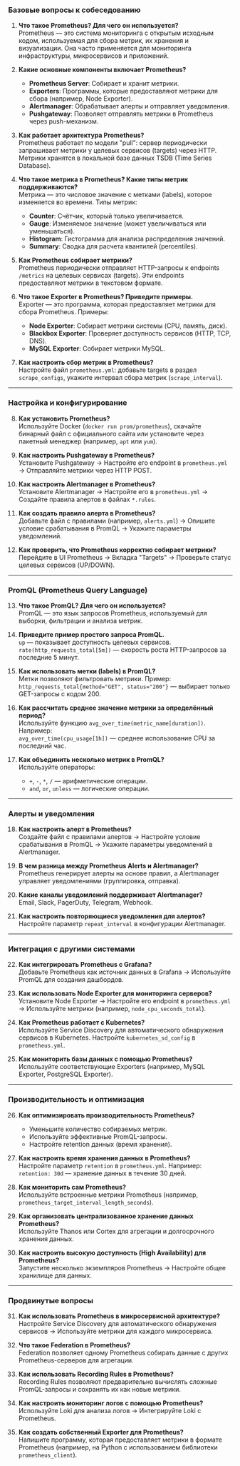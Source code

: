 ### **Базовые вопросы к собеседованию**

1. **Что такое Prometheus? Для чего он используется?**  
   Prometheus — это система мониторинга с открытым исходным кодом, используемая для сбора метрик, их хранения и визуализации. Она часто применяется для мониторинга инфраструктуры, микросервисов и приложений.

2. **Какие основные компоненты включает Prometheus?**  
   - **Prometheus Server**: Собирает и хранит метрики.  
   - **Exporters**: Программы, которые предоставляют метрики для сбора (например, Node Exporter).  
   - **Alertmanager**: Обрабатывает алерты и отправляет уведомления.  
   - **Pushgateway**: Позволяет отправлять метрики в Prometheus через push-механизм.

3. **Как работает архитектура Prometheus?**  
   Prometheus работает по модели "pull": сервер периодически запрашивает метрики у целевых сервисов (targets) через HTTP. Метрики хранятся в локальной базе данных TSDB (Time Series Database).

4. **Что такое метрика в Prometheus? Какие типы метрик поддерживаются?**  
   Метрика — это числовое значение с метками (labels), которое изменяется во времени. Типы метрик:  
   - **Counter**: Счётчик, который только увеличивается.  
   - **Gauge**: Изменяемое значение (может увеличиваться или уменьшаться).  
   - **Histogram**: Гистограмма для анализа распределения значений.  
   - **Summary**: Сводка для расчета квантилей (percentiles).

5. **Как Prometheus собирает метрики?**  
   Prometheus периодически отправляет HTTP-запросы к endpoints `/metrics` на целевых сервисах (targets). Эти endpoints предоставляют метрики в текстовом формате.

6. **Что такое Exporter в Prometheus? Приведите примеры.**  
   Exporter — это программа, которая предоставляет метрики для сбора Prometheus. Примеры:  
   - **Node Exporter**: Собирает метрики системы (CPU, память, диск).  
   - **Blackbox Exporter**: Проверяет доступность сервисов (HTTP, TCP, DNS).  
   - **MySQL Exporter**: Собирает метрики MySQL.

7. **Как настроить сбор метрик в Prometheus?**  
   Настройте файл `prometheus.yml`: добавьте targets в раздел `scrape_configs`, укажите интервал сбора метрик (`scrape_interval`).

---

### **Настройка и конфигурирование**

8. **Как установить Prometheus?**  
   Используйте Docker (`docker run prom/prometheus`), скачайте бинарный файл с официального сайта или установите через пакетный менеджер (например, `apt` или `yum`).

9. **Как настроить Pushgateway в Prometheus?**  
   Установите Pushgateway → Настройте его endpoint в `prometheus.yml` → Отправляйте метрики через HTTP POST.

10. **Как настроить Alertmanager в Prometheus?**  
    Установите Alertmanager → Настройте его в `prometheus.yml` → Создайте правила алертов в файлах `*.rules`.

11. **Как создать правило алерта в Prometheus?**  
    Добавьте файл с правилами (например, `alerts.yml`) → Опишите условие срабатывания в PromQL → Укажите параметры уведомлений.

12. **Как проверить, что Prometheus корректно собирает метрики?**  
    Перейдите в UI Prometheus → Вкладка "Targets" → Проверьте статус целевых сервисов (UP/DOWN).

---

### **PromQL (Prometheus Query Language)**

13. **Что такое PromQL? Для чего он используется?**  
    PromQL — это язык запросов Prometheus, используемый для выборки, фильтрации и анализа метрик.

14. **Приведите пример простого запроса PromQL.**  
    `up` — показывает доступность целевых сервисов.  
    `rate(http_requests_total[5m])` — скорость роста HTTP-запросов за последние 5 минут.

15. **Как использовать метки (labels) в PromQL?**  
    Метки позволяют фильтровать метрики. Пример:  
    `http_requests_total{method="GET", status="200"}` — выбирает только GET-запросы с кодом 200.

16. **Как рассчитать среднее значение метрики за определённый период?**  
    Используйте функцию `avg_over_time(metric_name[duration])`. Например:  
    `avg_over_time(cpu_usage[1h])` — среднее использование CPU за последний час.

17. **Как объединить несколько метрик в PromQL?**  
    Используйте операторы:  
    - `+`, `-`, `*`, `/` — арифметические операции.  
    - `and`, `or`, `unless` — логические операции.  

---

### **Алерты и уведомления**

18. **Как настроить алерт в Prometheus?**  
    Создайте файл с правилами алертов → Настройте условие срабатывания в PromQL → Укажите параметры уведомлений в Alertmanager.

19. **В чем разница между Prometheus Alerts и Alertmanager?**  
    Prometheus генерирует алерты на основе правил, а Alertmanager управляет уведомлениями (группировка, отправка).

20. **Какие каналы уведомлений поддерживает Alertmanager?**  
    Email, Slack, PagerDuty, Telegram, Webhook.

21. **Как настроить повторяющиеся уведомления для алертов?**  
    Настройте параметр `repeat_interval` в конфигурации Alertmanager.

---

### **Интеграция с другими системами**

22. **Как интегрировать Prometheus с Grafana?**  
    Добавьте Prometheus как источник данных в Grafana → Используйте PromQL для создания дашбордов.

23. **Как использовать Node Exporter для мониторинга серверов?**  
    Установите Node Exporter → Настройте его endpoint в `prometheus.yml` → Используйте метрики (например, `node_cpu_seconds_total`).

24. **Как Prometheus работает с Kubernetes?**  
    Используйте Service Discovery для автоматического обнаружения сервисов в Kubernetes. Настройте `kubernetes_sd_config` в `prometheus.yml`.

25. **Как мониторить базы данных с помощью Prometheus?**  
    Используйте соответствующие Exporters (например, MySQL Exporter, PostgreSQL Exporter).

---

### **Производительность и оптимизация**

26. **Как оптимизировать производительность Prometheus?**  
    - Уменьшите количество собираемых метрик.  
    - Используйте эффективные PromQL-запросы.  
    - Настройте retention данных (время хранения).  

27. **Как настроить время хранения данных в Prometheus?**  
    Настройте параметр `retention` в `prometheus.yml`. Например:  
    `retention: 30d` — хранение данных в течение 30 дней.

28. **Как мониторить сам Prometheus?**  
    Используйте встроенные метрики Prometheus (например, `prometheus_target_interval_length_seconds`).

29. **Как организовать централизованное хранение данных Prometheus?**  
    Используйте Thanos или Cortex для агрегации и долгосрочного хранения данных.

30. **Как настроить высокую доступность (High Availability) для Prometheus?**  
    Запустите несколько экземпляров Prometheus → Настройте общее хранилище для данных.

---

### **Продвинутые вопросы**

31. **Как использовать Prometheus в микросервисной архитектуре?**  
    Настройте Service Discovery для автоматического обнаружения сервисов → Используйте метрики для каждого микросервиса.

32. **Что такое Federation в Prometheus?**  
    Federation позволяет одному Prometheus собирать данные с других Prometheus-серверов для агрегации.

33. **Как использовать Recording Rules в Prometheus?**  
    Recording Rules позволяют предварительно вычислять сложные PromQL-запросы и сохранять их как новые метрики.

34. **Как настроить мониторинг логов с помощью Prometheus?**  
    Используйте Loki для анализа логов → Интегрируйте Loki с Prometheus.

35. **Как создать собственный Exporter для Prometheus?**  
    Напишите программу, которая предоставляет метрики в формате Prometheus (например, на Python с использованием библиотеки `prometheus_client`).
